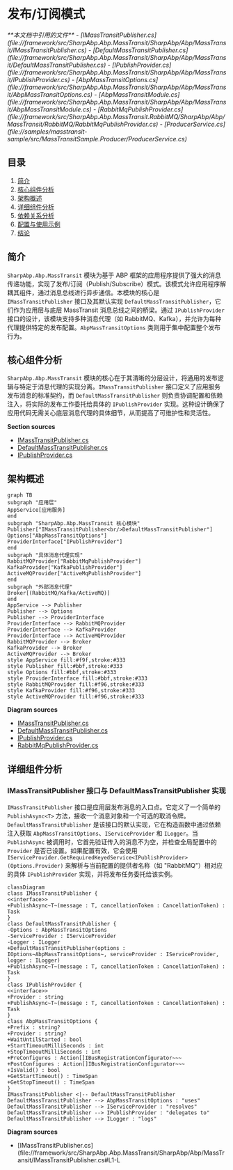 
# 发布/订阅模式

<cite>
**本文档中引用的文件**
- [IMassTransitPublisher.cs](file://framework/src/SharpAbp.Abp.MassTransit/SharpAbp/Abp/MassTransit/IMassTransitPublisher.cs)
- [DefaultMassTransitPublisher.cs](file://framework/src/SharpAbp.Abp.MassTransit/SharpAbp/Abp/MassTransit/DefaultMassTransitPublisher.cs)
- [IPublishProvider.cs](file://framework/src/SharpAbp.Abp.MassTransit/SharpAbp/Abp/MassTransit/IPublishProvider.cs)
- [AbpMassTransitOptions.cs](file://framework/src/SharpAbp.Abp.MassTransit/SharpAbp/Abp/MassTransit/AbpMassTransitOptions.cs)
- [AbpMassTransitModule.cs](file://framework/src/SharpAbp.Abp.MassTransit/SharpAbp/Abp/MassTransit/AbpMassTransitModule.cs)
- [RabbitMqPublishProvider.cs](file://framework/src/SharpAbp.Abp.MassTransit.RabbitMQ/SharpAbp/Abp/MassTransit/RabbitMQ/RabbitMqPublishProvider.cs)
- [ProducerService.cs](file://samples/masstransit-sample/src/MassTransitSample.Producer/ProducerService.cs)
</cite>

## 目录
1. [简介](#简介)
2. [核心组件分析](#核心组件分析)
3. [架构概述](#架构概述)
4. [详细组件分析](#详细组件分析)
5. [依赖关系分析](#依赖关系分析)
6. [配置与使用示例](#配置与使用示例)
7. [结论](#结论)

## 简介
`SharpAbp.Abp.MassTransit` 模块为基于 ABP 框架的应用程序提供了强大的消息传递功能，实现了发布/订阅（Publish/Subscribe）模式。该模式允许应用程序解耦其组件，通过消息总线进行异步通信。本模块的核心是 `IMassTransitPublisher` 接口及其默认实现 `DefaultMassTransitPublisher`，它们作为应用层与底层 MassTransit 消息总线之间的桥梁。通过 `IPublishProvider` 接口的设计，该模块支持多种消息代理（如 RabbitMQ、Kafka），并允许为每种代理提供特定的发布配置。`AbpMassTransitOptions` 类则用于集中配置整个发布行为。

## 核心组件分析

`SharpAbp.Abp.MassTransit` 模块的核心在于其清晰的分层设计，将通用的发布逻辑与特定于消息代理的实现分离。`IMassTransitPublisher` 接口定义了应用服务发布消息的标准契约，而 `DefaultMassTransitPublisher` 则负责协调配置和依赖注入，将实际的发布工作委托给具体的 `IPublishProvider` 实现。这种设计确保了应用代码无需关心底层消息代理的具体细节，从而提高了可维护性和灵活性。

**Section sources**
- [IMassTransitPublisher.cs](file://framework/src/SharpAbp.Abp.MassTransit/SharpAbp/Abp/MassTransit/IMassTransitPublisher.cs#L1-L22)
- [DefaultMassTransitPublisher.cs](file://framework/src/SharpAbp.Abp.MassTransit/SharpAbp/Abp/MassTransit/DefaultMassTransitPublisher.cs#L1-L93)
- [IPublishProvider.cs](file://framework/src/SharpAbp.Abp.MassTransit/SharpAbp/Abp/MassTransit/IPublishProvider.cs#L1-L26)

## 架构概述

```mermaid
graph TB
subgraph "应用层"
AppService[应用服务]
end
subgraph "SharpAbp.Abp.MassTransit 核心模块"
Publisher["IMassTransitPublisher<br/>DefaultMassTransitPublisher"]
Options["AbpMassTransitOptions"]
ProviderInterface["IPublishProvider"]
end
subgraph "具体消息代理实现"
RabbitMQProvider["RabbitMqPublishProvider"]
KafkaProvider["KafkaPublishProvider"]
ActiveMQProvider["ActiveMqPublishProvider"]
end
subgraph "外部消息代理"
Broker[(RabbitMQ/Kafka/ActiveMQ)]
end
AppService --> Publisher
Publisher --> Options
Publisher --> ProviderInterface
ProviderInterface --> RabbitMQProvider
ProviderInterface --> KafkaProvider
ProviderInterface --> ActiveMQProvider
RabbitMQProvider --> Broker
KafkaProvider --> Broker
ActiveMQProvider --> Broker
style AppService fill:#f9f,stroke:#333
style Publisher fill:#bbf,stroke:#333
style Options fill:#bbf,stroke:#333
style ProviderInterface fill:#bbf,stroke:#333
style RabbitMQProvider fill:#f96,stroke:#333
style KafkaProvider fill:#f96,stroke:#333
style ActiveMQProvider fill:#f96,stroke:#333
```

**Diagram sources**
- [IMassTransitPublisher.cs](file://framework/src/SharpAbp.Abp.MassTransit/SharpAbp/Abp/MassTransit/IMassTransitPublisher.cs)
- [DefaultMassTransitPublisher.cs](file://framework/src/SharpAbp.Abp.MassTransit/SharpAbp/Abp/MassTransit/DefaultMassTransitPublisher.cs)
- [IPublishProvider.cs](file://framework/src/SharpAbp.Abp.MassTransit/SharpAbp/Abp/MassTransit/IPublishProvider.cs)
- [RabbitMqPublishProvider.cs](file://framework/src/SharpAbp.Abp.MassTransit.RabbitMQ/SharpAbp/Abp/MassTransit/RabbitMQ/RabbitMqPublishProvider.cs)

## 详细组件分析

### IMassTransitPublisher 接口与 DefaultMassTransitPublisher 实现

`IMassTransitPublisher` 接口是应用层发布消息的入口点。它定义了一个简单的 `PublishAsync<T>` 方法，接收一个消息对象和一个可选的取消令牌。`DefaultMassTransitPublisher` 是该接口的默认实现，它在构造函数中通过依赖注入获取 `AbpMassTransitOptions`、`IServiceProvider` 和 `ILogger`。当 `PublishAsync` 被调用时，它首先验证传入的消息不为空，并检查全局配置中的 `Provider` 是否已设置。如果配置有效，它会使用 `IServiceProvider.GetRequiredKeyedService<IPublishProvider>(Options.Provider)` 来解析与当前配置的提供者名称（如 "RabbitMQ"）相对应的具体 `IPublishProvider` 实现，并将发布任务委托给该实例。

```mermaid
classDiagram
class IMassTransitPublisher {
<<interface>>
+PublishAsync~T~(message : T, cancellationToken : CancellationToken) : Task
}
class DefaultMassTransitPublisher {
-Options : AbpMassTransitOptions
-ServiceProvider : IServiceProvider
-Logger : ILogger
+DefaultMassTransitPublisher(options : IOptions~AbpMassTransitOptions~, serviceProvider : IServiceProvider, logger : ILogger)
+PublishAsync~T~(message : T, cancellationToken : CancellationToken) : Task
}
class IPublishProvider {
<<interface>>
+Provider : string
+PublishAsync~T~(message : T, cancellationToken : CancellationToken) : Task
}
class AbpMassTransitOptions {
+Prefix : string?
+Provider : string?
+WaitUntilStarted : bool
+StartTimeoutMilliSeconds : int
+StopTimeoutMilliSeconds : int
+PreConfigures : Action[]IBusRegistrationConfigurator~~~
+PostConfigures : Action[]IBusRegistrationConfigurator~~~
+IsValid() : bool
+GetStartTimeout() : TimeSpan
+GetStopTimeout() : TimeSpan
}
IMassTransitPublisher <|-- DefaultMassTransitPublisher
DefaultMassTransitPublisher --> AbpMassTransitOptions : "uses"
DefaultMassTransitPublisher --> IServiceProvider : "resolves"
DefaultMassTransitPublisher --> IPublishProvider : "delegates to"
DefaultMassTransitPublisher --> ILogger : "logs"
```

**Diagram sources**
- [IMassTransitPublisher.cs](file://framework/src/SharpAbp.Abp.MassTransit/SharpAbp/Abp/MassTransit/IMassTransitPublisher.cs#L1-L